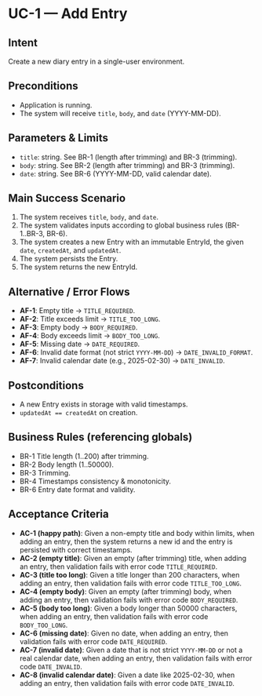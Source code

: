 # UC-1 — Add Entry

## Intent
Create a new diary entry in a single-user environment.

## Preconditions
- Application is running.
- The system will receive `title`, `body`, and `date` (YYYY-MM-DD).

## Parameters & Limits
- `title`: string. See BR-1 (length after trimming) and BR-3 (trimming).
- `body`: string. See BR-2 (length after trimming) and BR-3 (trimming).
- `date`: string. See BR-6 (YYYY-MM-DD, valid calendar date).

## Main Success Scenario
1. The system receives `title`, `body`, and `date`.
2. The system validates inputs according to global business rules (BR-1..BR-3, BR-6).
3. The system creates a new Entry with an immutable EntryId, the given `date`, `createdAt`, and `updatedAt`.
4. The system persists the Entry.
5. The system returns the new EntryId.

## Alternative / Error Flows
- **AF-1**: Empty title → `TITLE_REQUIRED`.
- **AF-2**: Title exceeds limit → `TITLE_TOO_LONG`.
- **AF-3**: Empty body → `BODY_REQUIRED`.
- **AF-4**: Body exceeds limit → `BODY_TOO_LONG`.
- **AF-5**: Missing date → `DATE_REQUIRED`.
- **AF-6**: Invalid date format (not strict `YYYY-MM-DD`) → `DATE_INVALID_FORMAT`.
- **AF-7**: Invalid calendar date (e.g., 2025-02-30) → `DATE_INVALID`.

## Postconditions
- A new Entry exists in storage with valid timestamps.
- `updatedAt == createdAt` on creation.

## Business Rules (referencing globals)
- BR-1 Title length (1..200) after trimming.
- BR-2 Body length (1..50000).
- BR-3 Trimming.
- BR-4 Timestamps consistency & monotonicity.
- BR-6 Entry date format and validity.

## Acceptance Criteria
- **AC-1 (happy path)**: Given a non-empty title and body within limits, when adding an entry, then the system returns a new id and the entry is persisted with correct timestamps.
- **AC-2 (empty title)**: Given an empty (after trimming) title, when adding an entry, then validation fails with error code `TITLE_REQUIRED`.
- **AC-3 (title too long)**: Given a title longer than 200 characters, when adding an entry, then validation fails with error code `TITLE_TOO_LONG`.
- **AC-4 (empty body)**: Given an empty (after trimming) body, when adding an entry, then validation fails with error code `BODY_REQUIRED`.
- **AC-5 (body too long)**: Given a body longer than 50000 characters, when adding an entry, then validation fails with error code `BODY_TOO_LONG`.
- **AC-6 (missing date)**: Given no date, when adding an entry, then validation fails with error code `DATE_REQUIRED`.
- **AC-7 (invalid date)**: Given a date that is not strict `YYYY-MM-DD` or not a real calendar date, when adding an entry, then validation fails with error code `DATE_INVALID`.
- **AC-8 (invalid calendar date)**: Given a date like 2025-02-30, when adding an entry, then validation fails with error code `DATE_INVALID`.

